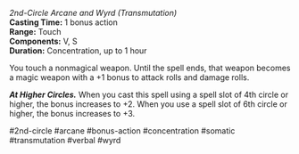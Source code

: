 *2nd-Circle Arcane and Wyrd (Transmutation)*    
**Casting Time:** 1 bonus action    
**Range:** Touch  
**Components:** V, S  
**Duration:** Concentration, up to 1 hour

You touch a nonmagical weapon. Until the spell ends, that weapon becomes a magic weapon with a +1 bonus to attack rolls and damage rolls.

***At Higher Circles.*** When you cast this spell using a spell slot of 4th circle or higher, the bonus increases to +2. When you use a spell slot of 6th circle or higher, the bonus increases to +3.

#2nd-circle #arcane #bonus-action #concentration #somatic #transmutation #verbal #wyrd
